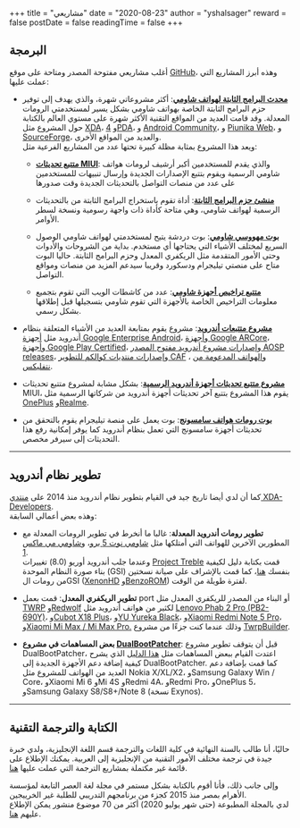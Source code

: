 +++
title = "مشاريعي"
date = "2020-08-23"
author = "yshalsager"
reward = false
postDate = false
readingTime = false
+++

## البرمجة

أغلب مشاريعي مفتوحة المصدر ومتاحة على موقع [GitHub](https://github.com/yshalsager)، وهذه أبرز المشاريع التي عملت عليها:

*   [**محدث البرامج الثابتة لهواتف شاومي**](https://XiaomiFirmwareUpdater.com): أكثر مشروعاتي شهرة، والذي يهدف إلى توفير حزم البرامج الثابتة الخاصة بهواتف شاومي بشكل يسير لمستخدمتي الرومات المعدلة. وقد قامت العديد من المواقع التقنية الأكثر شهرة على مستوي العالم بالكتابة حول المشروع مثل [XDA](https://www.xda-developers.com/xiaomi-firmware-updater-tool-miui-roms/)، و [4PDA](https://4pda.ru/2018/01/31/349457/)، و [Android Community](https://androidcommunity.com/xiaomi-firmware-updater-provides-updated-firmware-for-most-xiaomi-devices-20180130/)، و [Piunika Web](https://piunikaweb.com/2019/01/16/xiaomi-user-waiting-for-updates-this-new-site-will-help/)، و [SourceForge](https://sourceforge.net/blog/projects-week-november-5-2018/)، والعديد من المواقع الأخرى.  
ويعد هذا المشروع بمثابة مظلة كبيرة تحتها عدد من المشاريع الفرعية مثل:  

    *   [**متتبع تحديثات MIUI**](https://github.com/XiaomiFirmwareUpdater/miui-updates-tracker): والذي يقدم للمستخدمين أكبر أرشيف لرومات هواتف شاومي الرسمية ويقوم بتتبع الإصدارات الجديدة وإرسال تنبيهات للمستخدمين على عدد من منصات التواصل بالتحديثات الجديدة وقت صدورها
        
    *   [**منشئ حزم البرامج الثابتة**](https://github.com/XiaomiFirmwareUpdater/xiaomi-flashable-firmware-creator.py): أداة تقوم باستخراج البرامج الثابتة من بالتحديثات الرسمية لهواتف شاومي، وهي متاحة كأداة ذات واجهة رسومية ونسخة لسطر الأوامر.
        
    *   [**بوت مهووسي شاومي**](https://github.com/XiaomiFirmwareUpdater/xiaomi_uranus_chatbot): بوت دردشة يتيح لمستخدمتي لهواتف شاومي الوصول السريع لمختلف الأشياء التي يحتاجها أي مستخدم. بداية من الشروحات والأدوات وحتى الأمور المتقدمة مثل الريكفري المعدل وحزم البرامج الثابتة. حاليا البوت متاح على منصتي تيليجرام ودسكورد وقريبا سيدعم المزيد من منصات ومواقع التواصل.
        
    *   [**متتبع تراخيص أجهزة شاومي**](https://github.com/XiaomiFirmwareUpdater/xiaomi_certification_tracker): عدد من كاشطات الويب التي تقوم بتجميع معلومات التراخيص الخاصة بالأجهزة التي تقوم شاومي بتسجيلها قبل إطلاقها بشكل رسمي.
    
*   [**مشروع متتبعات أندرويد**](https://github.com/androidtrackers): مشروع يقوم بمتابعة العديد من الأشياء المتعلقة بنظام أندرويد مثل [أجهزة Google Enterprise Android](https://github.com/androidtrackers/android-enterprise-devices)، و[أجهزة Google ARCore](https://github.com/androidtrackers/arcore-devices)، و[أجهزة Google Play Certified](https://github.com/androidtrackers/certified-android-devices)، و[إصدارات مشروع أندرويد مفتوح المصدر AOSP releases](https://github.com/androidtrackers/aosp-tracker)، و[إصدارات منتديات كوالكم للتطوير CAF](https://github.com/androidtrackers/codeaurora-releases-tracker) ، و[الهواتف المدعومة من نتفليكس](https://github.com/androidtrackers/netflix-devices).

*   [**مشروع متتبع تحديثات أجهزة أندرويد الرسمية**](https://github.com/androidtrackers): بشكل مشابة لمشروع متتبع تحديثات MIUI، يقوم هذا المشروع بتتبع آخر تحديثات أجهزة أندرويد من شركاتها الرسمية مثل [OnePlus](https://github.com/androidtrackers/oneplus-updates-tracker) و[Realme](https://realmeupdater.com/).

*   [**بوت رومات هواتف سامسونج**](https://github.com/yshalsager/samsung-firmware-bot): بوت يعمل على منصة تيليجرام يقوم بالتحقق من تحديثات أجهزة سامسونج التي تعمل بنظام أندرويد كما يوفر إمكانية رفع هذا التحديثات إلى سيرفر مخصص.


* * *

## تطوير نظام أندرويد

كما أن لدي أيضا تاريخ جيد في القيام بتطوير نظام أندرويد منذ 2014 على [منتدي XDA-Developers](https://forum.xda-developers.com/member.php?u=6084385).  
وهذه بعض أعمالي السابقة:

*   **تطوير رومات أندرويد المعدلة**: غالبا ما أنخرط في تطوير الرومات المعدلة مع المطورين الآخرين للهواتف التي أمتلكها مثل [شاومي نوت 5 برو](https://forum.xda-developers.com/redmi-note-5-pro/development/rom-liquidremix-v10-0-xiaomi-note-5-pro-t3865413)، و[شاومي مي ماكس 1](https://forum.xda-developers.com/mi-max/development/rom-lineageos-15-1-t3756521).  
وعندما جلب أندرويد أوريو (8.0) تغييرات [Project Treble](https://forum.xda-developers.com/project-treble) قمت بكتابة دليل لكيفية بناء صورة النظام الموحدة (GSI) بنفسك [هنا](https://forum.xda-developers.com/project-treble/trebleenabled-device-discussion/guide-how-to-build-project-treble-gsi-t3801803)، كما قمت بالإشراف على صيانة نسختين من رومات الGSI ([XenonHD](https://forum.xda-developers.com/project-treble/trebleenabled-device-development/8-1-0-xenonhd-t3800543) و[BenzoROM](https://forum.xda-developers.com/project-treble/trebleenabled-device-development/gsi-benzo-rom-9-0-t3837127)) لفترة طويلة من الوقت.

*   **تطوير الريكفري المعدل**: قمت بعمل port أو البناء من المصدر للريكفري المعدل مثل [TWRP](https://github.com/TeamWin/) و[Redwolf](https://github.com/RedWolfRecovery) لكثير من هواتف أندرويد مثل [Lenovo Phab 2 Pro (PB2-690Y)](https://forum.xda-developers.com/phab-2-pro/development/recovery-twrp-lenovo-phab-2-pro-pb2-690y-t4012893)، و[Cubot X18 Plus](https://forum.xda-developers.com/android/development/recovery-twrp-cubot-x18-plus-mt6750t-t3806752)، و[YU Yureka Black](https://forum.xda-developers.com/yu-yureka-black/development/recovery-red-wolf-recovery-project-t3750703)، و[Xiaomi Redmi Note 5 Pro](https://forum.xda-developers.com/redmi-note-5-pro/development/recovery-red-wolf-recovery-project-t3766997)، و[Xiaomi Mi Max / Mi Max Pro.](https://forum.xda-developers.com/mi-max/development/recovery-red-wolf-recovery-project-t3750171) وذلك عندما كنت جزءًا من مشروع [TwrpBuilder](https://github.com/TwrpBuilder).

*   **بعض المساهمات في مشروع [DualBootPatcher](https://github.com/chenxiaolong/DualBootPatcher)**: قبل أن يتوقف تطوير مشروع DualBootPatcher، اعتدت القيام ببعض المساهمات مثل [هذا الدليل](https://forum.xda-developers.com/android/software-hacking/guide-dualbootpatcher-build-source-t3663076) الذي يشرح كيفية إضافة دعم الأجهزة الجديدة إلى DualBootPatcher. كما قمت بإضافة دعم العديد من الهواتف للمشروع مثل Nokia X/XL/X2، وSamsung Galaxy Win / Core، وXiaomi Mi 6 وMi 4S وRedmi 4A، وRedmi Pro، وOnePlus 5، وSamsung Galaxy S8/S8+/Note 8 (نسخة Exynos).

* * *

## الكتابة والترجمة التقنية

حاليًا، أنا طالب بالسنة النهائية في كلية اللغات والترجمة قسم اللغة الإنجليزية، ولدي خبرة جيدة في ترجمة مختلف الأمور التقنية من الإنجليزية إلى العربية. يمكنك الإطلاع على قائمة غير مكتملة بمشاريع الترجمة التي عملت عليها [هنا](https://github.com/yshalsager-localizations/Index).

وإلى جانب ذلك، فأنا أقوم بالكتابة بشكل مستمر في مجلة لغة العصر التابعة لمؤسسة الأهرام بمصر منذ 2015 كجزء من برنامجهم التدريبي للطلبة غير الخرييجين.  
لدي بالمجلة المطبوعة (حتى شهر يوليو 2020) أكثر من 70 موضوع منشور يمكن الإطلاع عليهم [هنا](https://drive.google.com/file/d/1qpBAYudAw_LM2bicHGQ1PgiKoFk_lf2r/view?usp=sharing).
